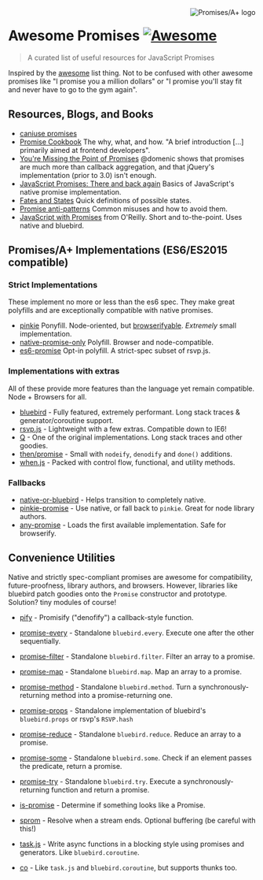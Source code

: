 <a href="http://promisesaplus.com/">
    <img src="http://promisesaplus.com/assets/logo-small.png" alt="Promises/A+ logo" align="right" />
</a>

# Awesome Promises [![Awesome](https://cdn.rawgit.com/sindresorhus/awesome/d7305f38d29fed78fa85652e3a63e154dd8e8829/media/badge.svg)](https://github.com/sindresorhus/awesome)

> A curated list of useful resources for JavaScript Promises

Inspired by the [awesome](https://github.com/sindresorhus/awesome) list thing. Not to be confused with other awesome promises like "I promise you a million dollars" or "I promise you'll stay fit and never have to go to the gym again".

## Resources, Blogs, and Books

* [caniuse promises](http://caniuse.com/#feat=promises)
* [Promise Cookbook](https://github.com/mattdesl/promise-cookbook) The why, what, and how. "A brief introduction [...] primarily aimed at frontend developers".
* [You're Missing the Point of Promises](https://blog.domenic.me/youre-missing-the-point-of-promises/) @domenic shows that promises are much more than callback aggregation, and that jQuery's implementation (prior to 3.0) isn't enough.
* [JavaScript Promises: There and back again](http://www.html5rocks.com/en/tutorials/es6/promises/) Basics of JavaScript's native promise implementation.
* [Fates and States](https://github.com/domenic/promises-unwrapping/blob/master/docs/states-and-fates.md) Quick definitions of possible states.
* [Promise anti-patterns](https://github.com/petkaantonov/bluebird/wiki/Promise-anti-patterns) Common misuses and how to avoid them.
* [JavaScript with Promises](http://shop.oreilly.com/product/0636920032151.do) from O'Reilly. Short and to-the-point. Uses native and bluebird.

## Promises/A+ Implementations (ES6/ES2015 compatible)

### Strict Implementations
These implement no more or less than the es6 spec. They make great polyfills and are exceptionally compatible with native promises.

* [pinkie](https://github.com/floatdrop/pinkie) Ponyfill. Node-oriented, but [browserifyable](https://github.com/substack/node-browserify). *Extremely* small implementation.
* [native-promise-only](https://github.com/getify/native-promise-only) Polyfill. Browser and node-compatible.
* [es6-promise](https://github.com/jakearchibald/es6-promise) Opt-in polyfill. A strict-spec subset of rsvp.js.

### Implementations with extras
All of these provide more features than the language yet remain compatible. Node + Browsers for all.

* [bluebird](https://github.com/petkaantonov/bluebird) - Fully featured, extremely performant. Long stack traces & generator/coroutine support.
* [rsvp.js](https://github.com/tildeio/rsvp.js/) - Lightweight with a few extras. Compatible down to IE6!
* [Q](https://github.com/kriskowal/q) - One of the original implementations. Long stack traces and other goodies.
* [then/promise](https://github.com/then/promise) - Small with `nodeify`, `denodify` and `done()` additions.
* [when.js](https://github.com/cujojs/when) - Packed with control flow, functional, and utility methods.


### Fallbacks
* [native-or-bluebird](https://www.npmjs.com/package/native-or-bluebird) - Helps transition to completely native.
* [pinkie-promise](https://github.com/floatdrop/pinkie-promise) - Use native, or fall back to `pinkie`. Great for node library authors.
* [any-promise](https://github.com/kevinbeaty/any-promise) - Loads the first available implementation. Safe for browserify.

## Convenience Utilities
Native and strictly spec-compliant promises are awesome for compatibility, future-proofness, library authors, and browsers. However, libraries like bluebird patch goodies onto the `Promise` constructor and prototype. Solution? tiny modules of course!

* [pify](https://github.com/sindresorhus/pify) - Promisify ("denofify") a callback-style function.
* [promise-every](https://github.com/yoshuawuyts/promise-each) - Standalone `bluebird.every`. Execute one after the other sequentially.
* [promise-filter](https://github.com/yoshuawuyts/promise-filter) - Standalone `bluebird.filter`. Filter an array to a promise.
* [promise-map](https://github.com/yoshuawuyts/promise-map) - Standalone `bluebird.map`. Map an array to a promise.
* [promise-method](https://github.com/wbinnssmith/promise-method) - Standalone `bluebird.method`. Turn a synchronously-returning method into a promise-returning one.
* [promise-props](https://github.com/exponentjs/promise-props) - Standalone implementation of bluebird's `bluebird.props` or rsvp's `RSVP.hash`
* [promise-reduce](https://github.com/yoshuawuyts/promise-reduce) - Standalone `bluebird.reduce`. Reduce an array to a promise.
* [promise-some](https://github.com/yoshuawuyts/promise-some) - Standalone `bluebird.some`. Check if an element passes the predicate, return a promise.
* [promise-try](https://github.com/wbinnssmith/promise-try) - Standalone `bluebird.try`. Execute a synchronously-returning function and return a promise.

* [is-promise](https://github.com/then/is-promise) - Determine if something looks like a Promise.
* [sprom](https://github.com/then/sprom) - Resolve when a stream ends. Optional buffering (be careful with this!)

* [task.js](https://github.com/mozilla/task.js) - Write async functions in a blocking style using promises and generators. Like `bluebird.coroutine`.
* [co](https://github.com/tj/co) - Like `task.js` and `bluebird.coroutine`, but supports thunks too.
